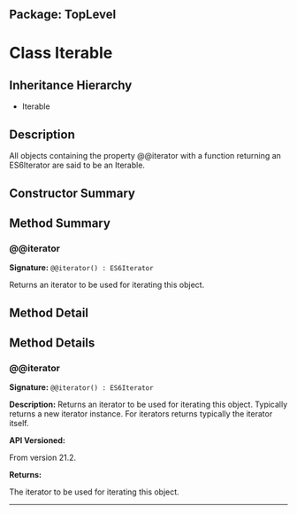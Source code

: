 ## Package: TopLevel

# Class Iterable

## Inheritance Hierarchy

- Iterable

## Description

All objects containing the property @@iterator with a function returning an ES6Iterator are said to be an Iterable.

## Constructor Summary

## Method Summary

### @@iterator

**Signature:** `@@iterator() : ES6Iterator`

Returns an iterator to be used for iterating this object.

## Method Detail

## Method Details

### @@iterator

**Signature:** `@@iterator() : ES6Iterator`

**Description:** Returns an iterator to be used for iterating this object. Typically returns a new iterator instance. For iterators returns typically the iterator itself.

**API Versioned:**

From version 21.2.

**Returns:**

The iterator to be used for iterating this object.

---